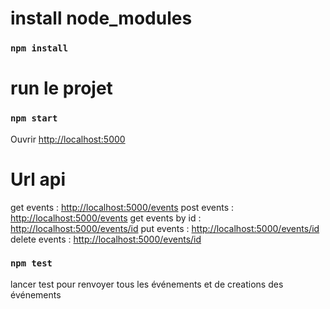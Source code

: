 # install node_modules

### `npm install`

# run le projet 


### `npm start`


Ouvrir [http://localhost:5000](http://localhost:5000) 

# Url api  
get events : [http://localhost:5000/events](http://localhost:5000/events) 
post events : [http://localhost:5000/events](http://localhost:5000/events) 
get events by id : [http://localhost:5000/events/id](http://localhost:5000/events/id) 
put events : [http://localhost:5000/events/id](http://localhost:5000/events/id) 
delete events : [http://localhost:5000/events/id](http://localhost:5000/events/id) 

### `npm test`

lancer test pour renvoyer tous les événements et de creations des événements

